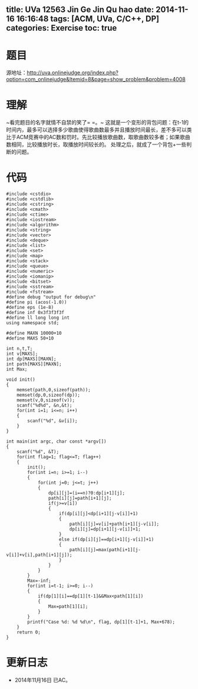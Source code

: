 title: UVa 12563 Jin Ge Jin Qu hao
date: 2014-11-16 16:16:48
tags: [ACM, UVa, C/C++, DP]
categories: Exercise
toc: true
---
# 题目	
源地址：http://uva.onlinejudge.org/index.php?option=com_onlinejudge&Itemid=8&page=show_problem&problem=4008

# 理解
~看完题目的名字就情不自禁的笑了= =。~
这就是一个变形的背包问题：在t-1的时间内，最多可以选择多少歌曲使得歌曲数最多并且播放时间最长，差不多可以类比于ACM竞赛中的AC数和罚时。先比较播放歌曲数，取歌曲数较多者；如果歌曲数相同，比较播放时长，取播放时间较长的。
处理之后，就成了一个背包+一些判断的问题。

<!-- more -->

# 代码
```
#include <cstdio>
#include <cstdlib>
#include <cstring>
#include <cmath>
#include <ctime>
#include <iostream>
#include <algorithm>
#include <string>
#include <vector>
#include <deque>
#include <list>
#include <set>
#include <map>
#include <stack>
#include <queue>
#include <numeric>
#include <iomanip>
#include <bitset>
#include <sstream>
#include <fstream>
#define debug "output for debug\n"
#define pi (acos(-1.0))
#define eps (1e-8)
#define inf 0x3f3f3f3f
#define ll long long int
using namespace std;

#define MAXN 10000+10
#define MAXS 50+10

int n,t,T;
int v[MAXS];
int dp[MAXS][MAXN];
int path[MAXS][MAXN];
int Max;

void init()
{
    memset(path,0,sizeof(path));
    memset(dp,0,sizeof(dp));
    memset(v,0,sizeof(v));
    scanf("%d%d", &n,&t);
    for(int i=1; i<=n; i++)
    {
        scanf("%d", &v[i]);
    }
}

int main(int argc, char const *argv[])
{
    scanf("%d", &T);
    for(int flag=1; flag<=T; flag++)
    {
        init();
        for(int i=n; i>=1; i--)
        {
            for(int j=0; j<=t; j++)
            {
                dp[i][j]=(i==n)?0:dp[i+1][j];
                path[i][j]=path[i+1][j];
                if(j>=v[i])
                {
                    if(dp[i][j]<dp[i+1][j-v[i]]+1)
                    {
                        path[i][j]=v[i]+path[i+1][j-v[i]];
                        dp[i][j]=dp[i+1][j-v[i]]+1;
                    }
                    else if(dp[i][j]==dp[i+1][j-v[i]]+1)
                    {
                        path[i][j]=max(path[i+1][j-v[i]]+v[i],path[i+1][j]);
                    }
                }
            }
        }
        Max=-inf;
        for(int i=t-1; i>=0; i--)
        {
            if(dp[1][i]==dp[1][t-1]&&Max<path[1][i])
            {
                Max=path[1][i];
            }
        }
        printf("Case %d: %d %d\n", flag, dp[1][t-1]+1, Max+678);
    }
    return 0;
}
```

# 更新日志
- 2014年11月16日 已AC。